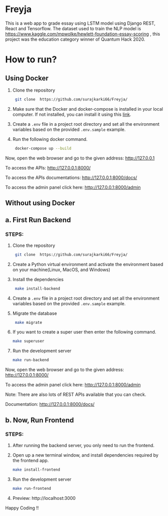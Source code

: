 # Freyja

This is a web app to grade essay using LSTM model using Django REST, React and Tensorflow. The dataset used to train the NLP model is https://www.kaggle.com/mpwolke/hewlett-foundation-essay-scoring , this project was the education category winner of Quantum Hack 2020.

# How to run?

## Using Docker
1. Clone the repository
   ```bash
    git clone  https://github.com/surajkarki66/Freyja/
    ``` 
2. Make sure that the Docker and docker-compose is installed in your local computer. If not installed, you can install it using this [link](https://docs.docker.com/engine/install/).
3. Create a `.env` file in a project root directory and set all the environment variables based on the provided `.env.sample` example.
4. Run the following docker command.

   ```bash
    docker-compose up --build
    ```

Now, open the web browser and go to the given address: http://127.0.0.1

To access the APIs: http://127.0.0.1:8000/

To access the APIs documentations: http://127.0.0.1:8000/docs/

To access the admin panel click here: http://127.0.0.1:8000/admin

## Without using Docker

## a. First Run Backend

### STEPS:

1. Clone the repository
   ```bash
    git clone  https://github.com/surajkarki66/Freyja/
    ```

2. Create a Python virtual environment and activate the environment based on your machine(Linux, MacOS, and Windows)

3. Install the dependencies
   ```bash
    make install-backend
   ```
4. Create a `.env` file in a project root directory and set all the environment variables based on the provided `.env.sample` example.

5. Migrate the database
   ```bash
    make migrate
    ```

6. If you want to create a super user then enter the following command.
    ```bash
    make superuser
    ```

7. Run the development server
    ```bash
    make run-backend
    ```

Now, open the web browser and go to the given address: http://127.0.0.1:8000/

To access the admin panel click here: http://127.0.0.1:8000/admin


Note: There are also lots of REST APIs available that you can check.

Documentation: http://127.0.0.1:8000/docs/

## b. Now, Run Frontend

### STEPS:
1. After running the backend server, you only need to run the frontend.
   
2. Open up a new terminal window, and install dependencies required by the frontend app.
   ```bash
   make install-frontend
   ```

3. Run the development server
   ```bash
   make run-frontend
   ```
4. Preview: http://localhost:3000

   
Happy Coding !!
